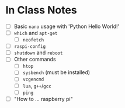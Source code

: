 # In Class Notes

- [ ] Basic `nano` usage with 'Python Hello World!'
- [ ] `which` and `apt-get`
  - [ ] `neofetch`
- [ ] `raspi-config`
- [ ] `shutdown` and `reboot`
- [ ] Other commands
  - [ ] `htop`
  - [ ] `sysbench` (must be installed)
  - [ ] `vcgencmd`
  - [ ] `lua`, `g++`/`gcc`
  - [ ] `ping`
- [ ] "How to ... raspberry pi"
